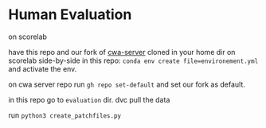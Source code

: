 # Human Evaluation

on scorelab

have this repo and our fork of [cwa-server](https://github.com/feedback-to-code/cwa-server) cloned in your home dir on scorelab side-by-side
in this repo: `conda env create file=environement.yml` and activate the env.

on cwa server repo run `gh repo set-default` and set our fork as default.


in this repo go to `evaluation` dir.
dvc pull the data

run `python3 create_patchfiles.py`
